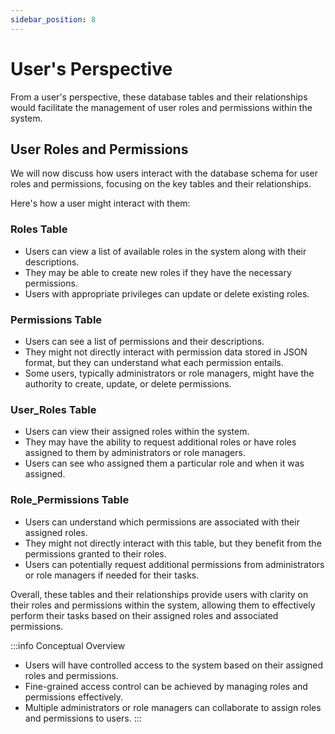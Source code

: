 ```yaml
---
sidebar_position: 8
---
```


# User's Perspective

From a user's perspective, these database tables and their relationships would facilitate the management of user roles and permissions within the system.

## User Roles and Permissions

We will now discuss how users interact with the database schema for user roles and permissions, focusing on the key tables and their relationships.


Here's how a user might interact with them:

### Roles Table
   - Users can view a list of available roles in the system along with their descriptions.
   - They may be able to create new roles if they have the necessary permissions.
   - Users with appropriate privileges can update or delete existing roles.

### Permissions Table
   - Users can see a list of permissions and their descriptions.
   - They might not directly interact with permission data stored in JSON format, but they can understand what each permission entails.
   - Some users, typically administrators or role managers, might have the authority to create, update, or delete permissions.

### User_Roles Table
   - Users can view their assigned roles within the system.
   - They may have the ability to request additional roles or have roles assigned to them by administrators or role managers.
   - Users can see who assigned them a particular role and when it was assigned.

### Role_Permissions Table
   - Users can understand which permissions are associated with their assigned roles.
   - They might not directly interact with this table, but they benefit from the permissions granted to their roles.
   - Users can potentially request additional permissions from administrators or role managers if needed for their tasks.

Overall, these tables and their relationships provide users with clarity on their roles and permissions within the system, allowing them to effectively perform their tasks based on their assigned roles and associated permissions.

:::info Conceptual Overview
- Users will have controlled access to the system based on their assigned roles and permissions.
- Fine-grained access control can be achieved by managing roles and permissions effectively.
- Multiple administrators or role managers can collaborate to assign roles and permissions to users.
:::
